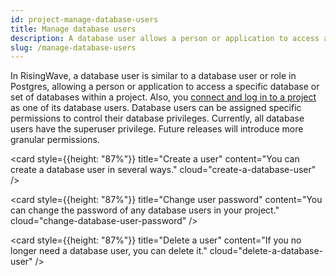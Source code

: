```yaml
---
id: project-manage-database-users
title: Manage database users
description: A database user allows a person or application to access a specific database or set of databases within a project.
slug: /manage-database-users
---
```


In RisingWave, a database user is similar to a database user or role in Postgres, allowing a person or application to access a specific database or set of databases within a project. Also, you [connect and log in to a project](project-connect-to-a-project.md) as one of its database users. Database users can be assigned specific permissions to control their database privileges. Currently, all database users have the superuser privilege. Future releases will introduce more granular permissions.

<grid
 container
 direction="row"
 spacing="15"
 justifyContent="space-between"
 justifyItems="stretch"
 alignItems="stretch">

<grid item xs={12} sm={6} md={4}>

<card
style={{height: "87%"}}
title="Create a user"
content="You can create a database user in several ways."
cloud="create-a-database-user"
/>

</grid>

<grid item xs={12} sm={6} md={4}>

<card
style={{height: "87%"}}
title="Change user password"
content="You can change the password of any database users in your project."
cloud="change-database-user-password"
/>
  
</grid>

<grid item xs={12} sm={6} md={4}>

<card
style={{height: "87%"}}
title="Delete a user"
content="If you no longer need a database user, you can delete it."
cloud="delete-a-database-user"
/>
  
</grid>

</grid>

